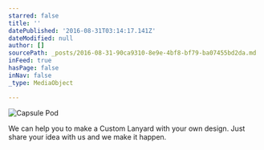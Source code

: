```yaml
---
starred: false
title: ''
datePublished: '2016-08-31T03:14:17.141Z'
dateModified: null
author: []
sourcePath: _posts/2016-08-31-90ca9310-8e9e-4bf8-bf79-ba07455bd2da.md
inFeed: true
hasPage: false
inNav: false
_type: MediaObject

---
```

![Capsule Pod](https://the-grid-user-content.s3-us-west-2.amazonaws.com/e1e9105a-c45d-4dc1-bd17-3ec9d15a76fc.jpg)

We can help you to make a Custom Lanyard with your own design. Just share your idea with us and we make it happen.